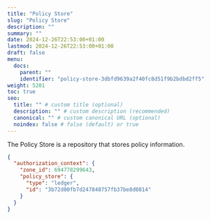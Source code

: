 ```yaml
---
title: "Policy Store"
slug: "Policy Store"
description: ""
summary: ""
date: 2024-12-26T22:53:00+01:00
lastmod: 2024-12-26T22:53:00+01:00
draft: false
menu:
  docs:
    parent: ""
    identifier: "policy-store-3dbfd9639a2f40fc8d51f9b2bdbd2ff5"
weight: 5201
toc: true
seo:
  title: "" # custom title (optional)
  description: "" # custom description (recommended)
  canonical: "" # custom canonical URL (optional)
  noindex: false # false (default) or true
---
```


The Policy Store is a repository that stores policy information.

```json
{
  "authorization_context": {
    "zone_id": 694778299643,
    "policy_store": {
      "type": "ledger",
      "id": "3b72d00fb7d247848757fb37be8d0814"
    }
  }
}
```
